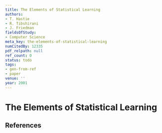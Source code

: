 ```yaml
---
title: The Elements of Statistical Learning
authors:
- T. Hastie
- R. Tibshirani
- J. Friedman
fieldsOfStudy:
- Computer Science
meta_key: the-elements-of-statistical-learning
numCitedBy: 12335
pdf_relpath: null
ref_count: 0
status: todo
tags:
- gen-from-ref
- paper
venue: ''
year: 2001
---
```


# The Elements of Statistical Learning

## References
